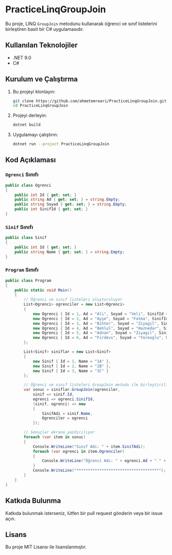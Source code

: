 # PracticeLinqGroupJoin

Bu proje, LINQ `GroupJoin` metodunu kullanarak öğrenci ve sınıf listelerini birleştiren basit bir C# uygulamasıdır.


## Kullanılan Teknolojiler

- .NET 9.0
- C#

## Kurulum ve Çalıştırma

1. Bu projeyi klonlayın:
    ```sh
    git clone https://github.com/ahmetemreari/PracticeLinqGroupJoin.git
    cd PracticeLinqGroupJoin
    ```

2. Projeyi derleyin:
    ```sh
    dotnet build
    ```

3. Uygulamayı çalıştırın:
    ```sh
    dotnet run --project PracticeLinqGroupJoin
    ```

## Kod Açıklaması

### `Ogrenci` Sınıfı

```csharp
public class Ogrenci
{
    public int Id { get; set; }
    public string Ad { get; set; } = string.Empty;
    public string Soyad { get; set; } = string.Empty;
    public int SinifId { get; set; }
}
```

### `Sinif` Sınıfı

```csharp
public class Sinif
{
    public int Id { get; set; }
    public string Name { get; set; } = string.Empty;
}
```

### `Program` Sınıfı

```csharp
public class Program
{
    public static void Main()
    {
        // Öğrenci ve sınıf listeleri oluşturuluyor
        List<Ogrenci> ogrenciler = new List<Ogrenci>
        {
            new Ogrenci { Id = 1, Ad = "Ali", Soyad = "Veli", SinifId = 1 },
            new Ogrenci { Id = 2, Ad = "Ayşe", Soyad = "Fatma", SinifId = 2 },
            new Ogrenci { Id = 3, Ad = "Bihter", Soyad = "Ziyagil", SinifId = 3 },
            new Ogrenci { Id = 4, Ad = "Behlul", Soyad = "Haznedar", SinifId = 3 },
            new Ogrenci { Id = 5, Ad = "Adnan", Soyad = "Ziyagil", SinifId = 3 },
            new Ogrenci { Id = 6, Ad = "Firdevs", Soyad = "Yoreoglu", SinifId = 3 }
        };

        List<Sinif> siniflar = new List<Sinif>
        {
            new Sinif { Id = 1, Name = "1A" },
            new Sinif { Id = 2, Name = "2B" },
            new Sinif { Id = 3, Name = "3C" }
        };

        // Öğrenci ve sınıf listeleri GroupJoin metodu ile birleştiriliyor
        var sonuc = siniflar.GroupJoin(ogrenciler,
            sinif => sinif.Id,
            ogrenci => ogrenci.SinifId,
            (sinif, ogrenci) => new
            {
                SinifAdi = sinif.Name,
                Ogrenciler = ogrenci
            });

        // Sonuçlar ekrana yazdırılıyor
        foreach (var item in sonuc)
        {
            Console.WriteLine("Sınıf Adı: " + item.SinifAdi);
            foreach (var ogrenci in item.Ogrenciler)
            {
                Console.WriteLine("Öğrenci Adı: " + ogrenci.Ad + " " + ogrenci.Soyad);
            }
            Console.WriteLine("************************************");
        }
    }
}
```

## Katkıda Bulunma

Katkıda bulunmak isterseniz, lütfen bir pull request gönderin veya bir issue açın.

## Lisans

Bu proje MIT Lisansı ile lisanslanmıştır.
